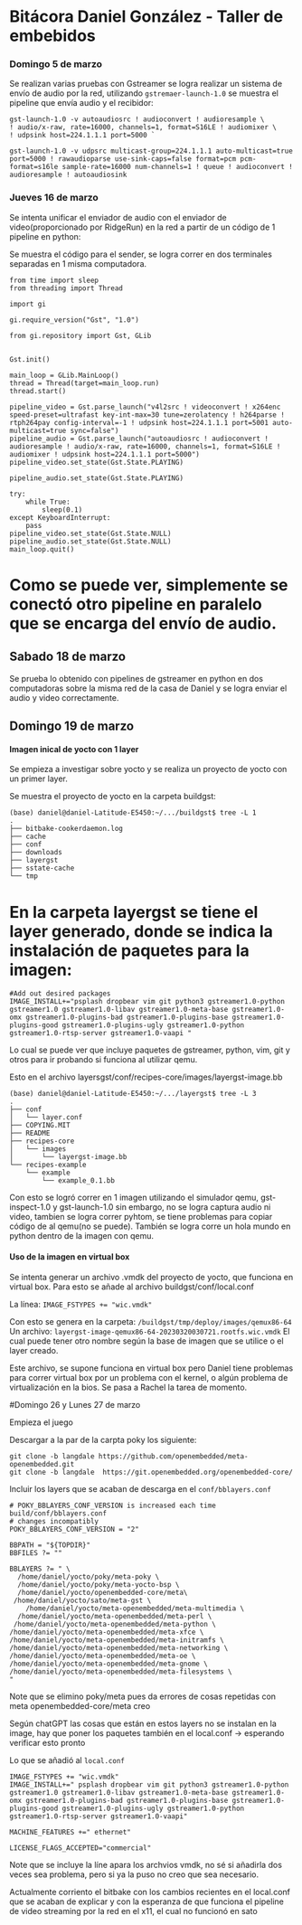 # Bitácora Daniel González - Taller de embebidos

### Domingo 5 de marzo

Se realizan varias pruebas con Gstreamer se logra realizar un sistema de envío de audio por la red, utilizando `gstremaer-launch-1.0` se muestra el pipeline que envía audio y el recibidor:
```
gst-launch-1.0 -v autoaudiosrc ! audioconvert ! audioresample \
! audio/x-raw, rate=16000, channels=1, format=S16LE ! audiomixer \
! udpsink host=224.1.1.1 port=5000 `
```

```
gst-launch-1.0 -v udpsrc multicast-group=224.1.1.1 auto-multicast=true port=5000 ! rawaudioparse use-sink-caps=false format=pcm pcm-format=s16le sample-rate=16000 num-channels=1 ! queue ! audioconvert ! audioresample ! autoaudiosink
```


### Jueves 16 de marzo 

Se intenta unificar el enviador de audio con  el enviador de video(proporcionado por RidgeRun) en la red a partir de un código de 1 pipeline en python:

Se muestra el código para el sender, se logra correr en dos terminales separadas en 1 misma computadora.

```
from time import sleep
from threading import Thread

import gi

gi.require_version("Gst", "1.0")

from gi.repository import Gst, GLib


Gst.init()

main_loop = GLib.MainLoop()
thread = Thread(target=main_loop.run)
thread.start()

pipeline_video = Gst.parse_launch("v4l2src ! videoconvert ! x264enc speed-preset=ultrafast key-int-max=30 tune=zerolatency ! h264parse ! rtph264pay config-interval=-1 ! udpsink host=224.1.1.1 port=5001 auto-multicast=true sync=false")
pipeline_audio = Gst.parse_launch("autoaudiosrc ! audioconvert ! audioresample ! audio/x-raw, rate=16000, channels=1, format=S16LE ! audiomixer ! udpsink host=224.1.1.1 port=5000")
pipeline_video.set_state(Gst.State.PLAYING)

pipeline_audio.set_state(Gst.State.PLAYING)

try:
    while True:
        sleep(0.1)
except KeyboardInterrupt:
    pass
pipeline_video.set_state(Gst.State.NULL)
pipeline_audio.set_state(Gst.State.NULL)
main_loop.quit()
```

# Como se puede ver, simplemente se conectó otro pipeline en paralelo que se encarga del envío de audio. 

## Sabado 18 de marzo



Se prueba lo obtenido con pipelines de gstreamer en python en dos computadoras sobre la misma red de la casa de Daniel y se logra enviar el audio y video correctamente.

## Domingo 19 de marzo

#### Imagen inical de yocto con  1 layer

Se empieza a investigar sobre yocto y se realiza un proyecto de yocto con un primer layer.

Se muestra el proyecto de yocto en la carpeta buildgst:

```
(base) daniel@daniel-Latitude-E5450:~/.../buildgst$ tree -L 1
.
├── bitbake-cookerdaemon.log
├── cache
├── conf
├── downloads
├── layergst
├── sstate-cache
└── tmp
 ```
# En la carpeta layergst  se tiene el layer generado, donde se indica la instalación de paquetes para la imagen: 
```
#Add out desired packages 
IMAGE_INSTALL+="psplash dropbear vim git python3 gstreamer1.0-python gstreamer1.0 gstreamer1.0-libav gstreamer1.0-meta-base gstreamer1.0-omx gstreamer1.0-plugins-bad gstreamer1.0-plugins-base gstreamer1.0-plugins-good gstreamer1.0-plugins-ugly gstreamer1.0-python gstreamer1.0-rtsp-server gstreamer1.0-vaapi "
```
Lo cual se puede ver que incluye paquetes de gstreamer, python, vim, git y otros para ir probando si funciona al utilizar qemu.

Esto en el archivo layersgst/conf/recipes-core/images/layergst-image.bb


```
(base) daniel@daniel-Latitude-E5450:~/.../layergst$ tree -L 3
.
├── conf
│   └── layer.conf
├── COPYING.MIT
├── README
├── recipes-core
│   └── images
│       └── layergst-image.bb
└── recipes-example
    └── example
        └── example_0.1.bb
```

Con esto se logró correr en 1 imagen utilizando el simulador qemu, gst-inspect-1.0  y gst-launch-1.0 sin embargo, no se logra captura audio ni video, tambien se logra correr pyhtom, se tiene problemas para copiar código de al qemu(no se puede). 
También se logra corre un hola mundo en python dentro de la imagen con qemu.


#### Uso de la imagen en virtual box

Se intenta generar un archivo .vmdk del proyecto de yocto, que funciona en virtual box. Para esto se añade al archivo buildgst/conf/local.conf

La línea: `IMAGE_FSTYPES += "wic.vmdk"`

Con esto se  genera en la carpeta: `/buildgst/tmp/deploy/images/qemux86-64`
Un archivo: `layergst-image-qemux86-64-20230320030721.rootfs.wic.vmdk`
El cual puede tener otro nombre según la base de imagen  que se utilice o el layer creado.

Este archivo, se supone funciona en virtual box pero Daniel tiene problemas para correr virtual box por un problema con el kernel, o algún problema de virtualización en la bios. Se pasa a Rachel la tarea de momento.

#Domingo 26 y Lunes 27 de marzo

Empieza el juego

Descargar a la par de la carpta poky los siguiente: 

```
git clone -b langdale https://github.com/openembedded/meta-openembedded.git
git clone -b langdale  https://git.openembedded.org/openembedded-core/ 
```

Incluir los layers que se acaban de descarga en el `conf/bblayers.conf`

```
# POKY_BBLAYERS_CONF_VERSION is increased each time build/conf/bblayers.conf
# changes incompatibly
POKY_BBLAYERS_CONF_VERSION = "2"

BBPATH = "${TOPDIR}"
BBFILES ?= ""

BBLAYERS ?= " \
  /home/daniel/yocto/poky/meta-poky \
  /home/daniel/yocto/poky/meta-yocto-bsp \
  /home/daniel/yocto/openembedded-core/meta\ 
 /home/daniel/yocto/sato/meta-gst \
    /home/daniel/yocto/meta-openembedded/meta-multimedia \
  /home/daniel/yocto/meta-openembedded/meta-perl \
 /home/daniel/yocto/meta-openembedded/meta-python \
/home/daniel/yocto/meta-openembedded/meta-xfce \
/home/daniel/yocto/meta-openembedded/meta-initramfs \
/home/daniel/yocto/meta-openembedded/meta-networking \
/home/daniel/yocto/meta-openembedded/meta-oe \
/home/daniel/yocto/meta-openembedded/meta-gnome \
/home/daniel/yocto/meta-openembedded/meta-filesystems \
"
```


Note que se elimino poky/meta pues da errores de cosas repetidas con meta openembedded-core/meta creo

Según chatGPT las cosas que están en estos layers no se instalan en la image, hay que poner los paquetes también en el local.conf -> esperando verificar esto pronto

Lo que se añadió al `local.conf`

```
IMAGE_FSTYPES += "wic.vmdk"
IMAGE_INSTALL+=" psplash dropbear vim git python3 gstreamer1.0-python gstreamer1.0 gstreamer1.0-libav gstreamer1.0-meta-base gstreamer1.0-omx gstreamer1.0-plugins-bad gstreamer1.0-plugins-base gstreamer1.0-plugins-good gstreamer1.0-plugins-ugly gstreamer1.0-python gstreamer1.0-rtsp-server gstreamer1.0-vaapi"

MACHINE_FEATURES +=" ethernet"

LICENSE_FLAGS_ACCEPTED="commercial"

```

Note que se incluye la líne apara los archvios vmdk, no sé si añadirla dos veces sea problema, pero si ya la puso no creo que sea necesario.

Actualmente corriento el bitbake con los cambios recientes en el local.conf que se acaban de explicar y con la esperanza de que funciona el pipeline de video streaming por la red en el x11, el cual no funcionó en sato

